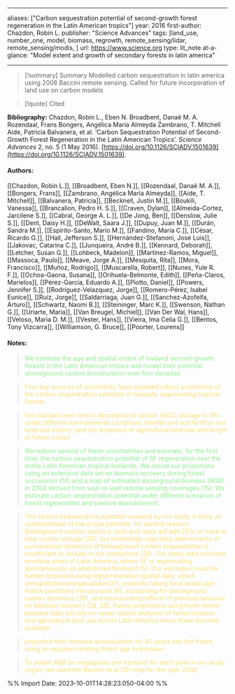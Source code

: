   
---
aliases: ["Carbon sequestration potential of second-growth forest regeneration in the Latin American tropics"] 
year: 2016 
first-author: Chazdon, Robin L.
publisher: "Science Advances" 
tags: [land_use, number_one, model, biomass, regrowth, remote_sensing/lidar, remote_sensing/modis, ]
url: https://www.science.org 
type: lit_note
at-a-glance: "Model extent and growth of secondary forests in latin america"

--- 

>[!summary] Summary
>Modelled carbon sequestration in latin america using 2008 Baccini remote sensing. Called for future incorporation of land use on carbon models

>[!quote] Cited

**Bibliography:** Chazdon, Robin L., Eben N. Broadbent, Danaë M. A. Rozendaal, Frans Bongers, Angélica María Almeyda Zambrano, T. Mitchell Aide, Patricia Balvanera, et al. ‘Carbon Sequestration Potential of Second-Growth Forest Regeneration in the Latin American Tropics’. _Science Advances_ 2, no. 5 (1 May 2016). [https://doi.org/10.1126/SCIADV.1501639](https://doi.org/10.1126/SCIADV.1501639). 

      
#### Authors:
[[Chazdon, Robin L.]], [[Broadbent, Eben N.]], [[Rozendaal, Danaë M. A.]], [[Bongers, Frans]], [[Zambrano, Angélica María Almeyda]], [[Aide, T. Mitchell]], [[Balvanera, Patricia]], [[Becknell, Justin M.]], [[Boukili, Vanessa]], [[Brancalion, Pedro H. S.]], [[Craven, Dylan]], [[Almeida-Cortez, Jarcilene S.]], [[Cabral, George A. L.]], [[De Jong, Ben]], [[Denslow, Julie S.]], [[Dent, Daisy H.]], [[DeWalt, Saara J.]], [[Dupuy, Juan M.]], [[Durán, Sandra M.]], [[Espírito-Santo, Mario M.]], [[Fandino, María C.]], [[César, Ricardo G.]], [[Hall, Jefferson S.]], [[Hernández-Stefanoni, José Luis]], [[Jakovac, Catarina C.]], [[Junqueira, André B.]], [[Kennard, Deborah]], [[Letcher, Susan G.]], [[Lohbeck, Madelon]], [[Martínez-Ramos, Miguel]], [[Massoca, Paulo]], [[Meave, Jorge A.]], [[Mesquita, Rita]], [[Mora, Francisco]], [[Muñoz, Rodrigo]], [[Muscarella, Robert]], [[Nunes, Yule R. F.]], [[Ochoa-Gaona, Susana]], [[Orihuela-Belmonte, Edith]], [[Peña-Claros, Marielos]], [[Pérez-García, Eduardo A.]], [[Piotto, Daniel]], [[Powers, Jennifer S.]], [[Rodríguez-Velazquez, Jorge]], [[Romero-Pérez, Isabel Eunice]], [[Ruíz, Jorge]], [[Saldarriaga, Juan G.]], [[Sanchez-Azofeifa, Arturo]], [[Schwartz, Naomi B.]], [[Steininger, Marc K.]], [[Swenson, Nathan G.]], [[Uriarte, Maria]], [[Van Breugel, Michiel]], [[Van Der Wal, Hans]], [[Veloso, Maria D. M.]], [[Vester, Hans]], [[Vieira, Ima Celia G.]], [[Bentos, Tony Vizcarra]], [[Williamson, G. Bruce]], [[Poorter, Lourens]]
#### Notes:
 
> <span style="color: #90EE90">We estimate the age and spatial extent of lowland second-growth forests in the Latin American tropics and model their potential aboveground carbon accumulation over four decades.</span> 

 

 > <span style="color: #F9E076">Four key sources of uncertainty have impeded robust projections of the carbon sequestration potential of naturally regenerating tropical forests:</span>

 

 > <span style="color: #F9E076">the changes over time in aboveground carbon (AGC) storage in SFs under different environmental conditions (rainfall and soil fertility) and land-use history; and (iv) dynamics of agricultural land use and length of fallow cycles</span>

  
> <span style="color: #90EE90">We reduce several of these uncertainties and estimate, for the first time, the carbon sequestration potential of SF regeneration over the entire Latin American tropical lowlands. We derive our projections using an extensive data set on biomass recovery during forest succession (14) and a map of estimated aboveground biomass (AGB) in 2008 derived from wall-to-wall remote sensing coverages (15). We estimate carbon sequestration potential under different scenarios of forest regeneration and pasture abandonment.</span> 

 

 > <span style="color: #F9E076">The carbon sequestration potential revealed by our study is likely an underestimate of the actual potential, for several reasons. Belowground carbon stocks in soils and roots will add 25% or more to total carbon storage (25), but knowledge regarding determinants of successional dynamics of belowground carbon sequestration is insufficient to include in our projections (26). Our study area excludes montane areas of Latin America, where SF is regenerating spontaneously on abandoned farmland (5). Our estimates could be further improved using higherresolution spatial data, which arerapidlybecomingavailable(27), explicitly taking local landscape matrix conditions into account (6), accounting for belowground carbon dynamics (28), and incorporating effects of previous land use on biomass recovery (28, 29). Future projections using more recent baseline data will rely on newer spatial analyses of forest biomass and agricultural land use across Latin America when these become available.</span>

 

 > <span style="color: #F9E076">projected their biomass accumulation for 40 years into the future, using an equation relating forest age to biomass</span>

 

 > <span style="color: #F9E076">To obtain AGB (in megagrams per hectare) for each pixel in our study region, we used the Baccini et al.(15) map for the year 2008,</span>

 

%% Import Date: 2023-10-01T14:28:23.050-04:00 %%
